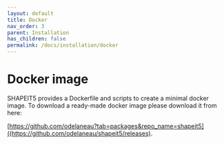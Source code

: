 ```yaml
---
layout: default
title: Docker
nav_order: 3
parent: Installation
has_children: false
permalink: /docs/installation/docker
---
```



# Docker image

SHAPEIT5 provides a Dockerfile and scripts to create a minimal docker image. To download a ready-made docker image please download it from here:

[https://github.com/odelaneau?tab=packages&repo_name=shapeit5]((https://github.com/odelaneau/shapeit5/releases).
